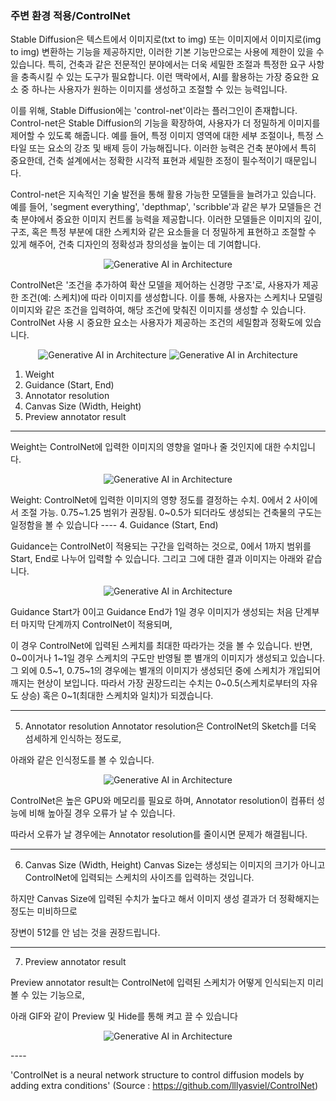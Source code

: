 ### 주변 환경 적용/ControlNet

Stable Diffusion은 텍스트에서 이미지로(txt to img) 또는 이미지에서 이미지로(img to img) 변환하는 기능을 제공하지만, 이러한 기본 기능만으로는 사용에 제한이 있을 수 있습니다. 특히, 건축과 같은 전문적인 분야에서는 더욱 세밀한 조절과 특정한 요구 사항을 충족시킬 수 있는 도구가 필요합니다. 이런 맥락에서, AI를 활용하는 가장 중요한 요소 중 하나는 사용자가 원하는 이미지를 생성하고 조절할 수 있는 능력입니다.

이를 위해, Stable Diffusion에는 'control-net'이라는 플러그인이 존재합니다. Control-net은 Stable Diffusion의 기능을 확장하여, 사용자가 더 정밀하게 이미지를 제어할 수 있도록 해줍니다. 예를 들어, 특정 이미지 영역에 대한 세부 조절이나, 특정 스타일 또는 요소의 강조 및 배제 등이 가능해집니다. 이러한 능력은 건축 분야에서 특히 중요한데, 건축 설계에서는 정확한 시각적 표현과 세밀한 조정이 필수적이기 때문입니다.

Control-net은 지속적인 기술 발전을 통해 활용 가능한 모델들을 늘려가고 있습니다. 예를 들어, 'segment everything', 'depthmap', 'scribble'과 같은 부가 모델들은 건축 분야에서 중요한 이미지 컨트롤 능력을 제공합니다. 이러한 모델들은 이미지의 깊이, 구조, 혹은 특정 부분에 대한 스케치와 같은 요소들을 더 정밀하게 표현하고 조절할 수 있게 해주어, 건축 디자인의 정확성과 창의성을 높이는 데 기여합니다.


<p align="center">
  <img src="../../img/control_net1-1.png" alt="Generative AI in Architecture">
</p>


 
ControlNet은 '조건을 추가하여 확산 모델을 제어하는 신경망 구조'로, 사용자가 제공한 조건(예: 스케치)에 따라 이미지를 생성합니다. 이를 통해, 사용자는 스케치나 모델링 이미지와 같은 조건을 입력하여, 해당 조건에 맞춰진 이미지를 생성할 수 있습니다. ControlNet 사용 시 중요한 요소는 사용자가 제공하는 조건의 세밀함과 정확도에 있습니다.
<p align="center">
  <img src="../../img/control_net1-2.png" alt="Generative AI in Architecture">
  <img src="../../img/control_net1-3.png" alt="Generative AI in Architecture">
</p>

1) Weight
2) Guidance (Start, End)
3) Annotator resolution
4) Canvas Size (Width, Height)
5) Preview annotator result
----

Weight는 ControlNet에 입력한 이미지의 영향을 얼마나 줄 것인지에 대한 수치입니다.
<p align="center">
  <img src="../../img/control_net1-4.png" alt="Generative AI in Architecture">
</p>
Weight: ControlNet에 입력한 이미지의 영향 정도를 결정하는 수치. 0에서 2 사이에서 조절 가능. 0.75~1.25 범위가 권장됨.
0~0.5가 되더라도 생성되는 건축물의 구도는 일정함을 볼 수 있습니다
----
4. Guidance (Start, End)

Guidance는 ControlNet이 적용되는 구간을 입력하는 것으로,
0에서 1까지 범위를 Start, End로 나누어 입력할 수 있습니다.
그리고 그에 대한 결과 이미지는 아래와 같습니다.
<p align="center">
  <img src="../../img/control_net1-5.png" alt="Generative AI in Architecture">
</p>

Guidance Start가 0이고 Guidance End가 1일 경우 이미지가 생성되는 처음 단계부터 마지막 단계까지 ControlNet이 적용되며,

이 경우 ControlNet에 입력된 스케치를 최대한 따라가는 것을 볼 수 있습니다.
반면, 0~0이거나 1~1일 경우 스케치의 구도만 반영될 뿐 별개의 이미지가 생성되고 있습니다.
그 외에 0.5~1, 0.75~1의 경우에는 별개의 이미지가 생성되던 중에 스케치가 개입되어 깨지는 현상이 보입니다.
따라서 가장 권장드리는 수치는 0~0.5(스케치로부터의 자유도 상승) 혹은 0~1(최대한 스케치와 일치)가 되겠습니다.


----
5. Annotator resolution
Annotator resolution은 ControlNet의 Sketch를 더욱 섬세하게 인식하는 정도로,

아래와 같은 인식정도를 볼 수 있습니다.
<p align="center">
  <img src="../../img/control_net1-6.png" alt="Generative AI in Architecture">
</p>


ControlNet은 높은 GPU와 메모리를 필요로 하며, Annotator resolution이 컴퓨터 성능에 비해 높아질 경우 오류가 날 수 있습니다.

따라서 오류가 날 경우에는 Annotator resolution를 줄이시면 문제가 해결됩니다.

----

6. Canvas Size (Width, Height)
Canvas Size는 생성되는 이미지의 크기가 아니고 ControlNet에 입력되는 스케치의 사이즈를 입력하는 것입니다.

하지만 Canvas Size에 입력된 수치가 높다고 해서 이미지 생성 결과가 더 정확해지는 정도는 미비하므로

장변이 512를 안 넘는 것을 권장드립니다.


----
7. Preview annotator result



Preview annotator result는 ControlNet에 입력된 스케치가 어떻게 인식되는지 미리볼 수 있는 기능으로,

아래 GIF와 같이 Preview 및 Hide를 통해 켜고 끌 수 있습니다

<p align="center">
  <img src="../../img/controlnet5.gif" alt="Generative AI in Architecture">
</p>
----

'ControlNet is a neural network structure to control diffusion models by adding extra conditions'
(Source : https://github.com/lllyasviel/ControlNet)